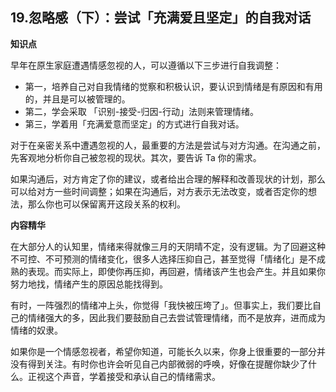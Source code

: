 ## 19.忽略感（下）：尝试「充满爱且坚定」的自我对话
**知识点**


早年在原生家庭遭遇情感忽视的人，可以遵循以下三步进行自我调整：


* 第一，培养自己对自我情绪的觉察和积极认识，要认识到情绪是有原因和有用的，并且是可以被管理的。
* 第二，学会采取 「识别-接受-归因-行动」法则来管理情绪。
* 第三，学着用「充满爱意而坚定」的方式进行自我对话。

对于在亲密关系中遭遇忽视的人，最重要的方法是尝试与对方沟通。在沟通之前，先客观地分析你自己被忽视的现状。其次，要告诉 Ta 你的需求。


如果沟通后，对方肯定了你的建议，或者给出合理的解释和改善现状的计划，那么可以给对方一些时间调整；如果在沟通后，对方表示无法改变，或者否定你的想法，那么你也可以保留离开这段关系的权利。


**内容精华**


在大部分人的认知里，情绪来得就像三月的天阴晴不定，没有逻辑。为了回避这种不可控、不可预测的情绪变化，很多人选择压抑自己，甚至觉得「情绪化」是不成熟的表现。而实际上，即使你再压抑，再回避，情绪该产生也会产生。并且如果你努力地找，情绪产生的原因总能找得到。


有时，一阵强烈的情绪冲上头，你觉得「我快被压垮了」。但事实上，我们要比自己的情绪强大的多，因此我们要鼓励自己去尝试管理情绪，而不是放弃，进而成为情绪的奴隶。


如果你是一个情感忽视者，希望你知道，可能长久以来，你身上很重要的一部分并没有得到关注。有时你也许会听见自己内部微弱的呼唤，好像在提醒你缺少了什么。正视这个声音，学着接受和承认自己的情绪需求。

